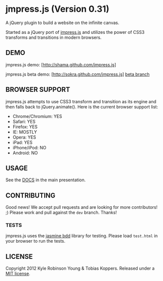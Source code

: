 # jmpress.js (Version 0.31)

A jQuery plugin to build a website on the infinite canvas.

Started as a jQuery port of [impress.js](https://github.com/bartaz/impress.js)
and utilizes the power of CSS3 transforms and transitions in modern browsers.

## DEMO

jmpress.js demo: [http://shama.github.com/jmpress.js]

jmpress.js beta demo: [http://sokra.github.com/jmpress.js] [beta branch](https://github.com/shama/jmpress.js/tree/beta)

## BROWSER SUPPORT

jmpress.js attempts to use CSS3 transform and transition as its engine and then
falls back to jQuery.animate(). Here is the current browser support list:

* Chrome/Chromium: YES
* Safari: YES
* Firefox: YES
* IE: MOSTLY
* Opera: YES
* iPad: YES
* iPhone/iPod: NO
* Android: NO

## USAGE

See the [DOCS](http://shama.github.com/jmpress.js/#/docs-start) in the main presentation.

## CONTRIBUTING

Good news! We accept pull requests and are looking for more contributors! ;)
Please work and pull against the `dev` branch. Thanks!

### TESTS

jmpress.js uses the [jasmine bdd](http://pivotal.github.com/jasmine/) library
for testing. Please load `test.html` in your browser to run the tests.

## LICENSE

Copyright 2012 Kyle Robinson Young & Tobias Koppers. Released under a
[MIT license](http://www.opensource.org/licenses/mit-license.php).